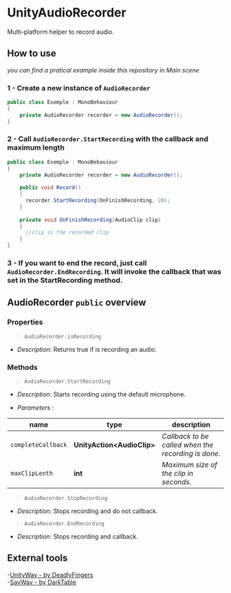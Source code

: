 # UnityAudioRecorder
Multi-platform helper to record audio.


## How to use
*you can find a pratical example inside this repository in Main scene*

### 1 - Create a new instance of ```AudioRecorder```
```c#
public class Exemple : MonoBehaviour
{
    private AudioRecorder recorder = new AudioRecorder();
}
```

### 2 - Call ```AudioRecorder.StartRecording``` with the callback and maximum length
```c#
public class Exemple : MonoBehaviour
{
    private AudioRecorder recorder = new AudioRecorder();
    
    public void Record()
    {
      recorder.StartRecording(OnFinishRecording, 20);
    }
    
    private void OnFinishRecording(AudioClip clip)
    {
      //clip is the recorded clip
    }
}
```

### 3 - If you want to end the record, just call ```AudioRecorder.EndRecording```. It will invoke the callback that was set in the StartRecording method.

## AudioRecorder `public` overview

### Properties

> `AudioRecorder.isRecording`
- *Description*: Returns true if is recording an audio.

### Methods

> `AudioRecorder.StartRecording`
- *Description*: Starts recording using the default microphone.

- *Parameters* :

|name  |type  |description  |
|--|--|--|
|`completeCallback` |**UnityAction\<AudioClip\>** |*Callback to be called when the recording is done.*  |
|`maxClipLenth` |**int** |*Maximum size of the clip in seconds.*  |

> `AudioRecorder.StopRecording`
- *Description*: Stops recording and do not callback.

> `AudioRecorder.EndRecording`
- *Description*: Stops recording and callback.

## External tools
-[UnityWav - by DeadlyFingers](https://github.com/deadlyfingers/UnityWav) 
</br>-[SavWav - by DarkTable](https://gist.github.com/darktable/2317063)
